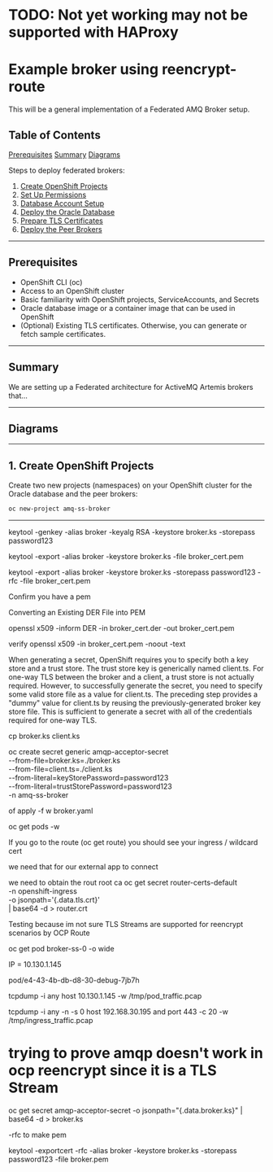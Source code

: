 # TODO: Not yet working may not be supported with HAProxy

# Example broker using reencrypt-route

This will be a general implementation of a Federated AMQ Broker setup.

## Table of Contents

   [Prerequisites](#prerequisites)
   [Summary](#summary)
   [Diagrams](#diagrams)

Steps to deploy federated brokers:

1. [Create OpenShift Projects](#1-create-openshift-projects)  
2. [Set Up Permissions](#2-setup-oracle-permissions)  
3. [Database Account Setup](#3-database-setup)  
4. [Deploy the Oracle Database](#4-deploy-the-oracle-database)   
5. [Prepare TLS Certificates](#5-certs)  
6. [Deploy the Peer Brokers](#6-deploying-the-peer-brokers)    

---

## Prerequisites

- OpenShift CLI (oc)  
- Access to an OpenShift cluster  
- Basic familiarity with OpenShift projects, ServiceAccounts, and Secrets  
- Oracle database image or a container image that can be used in OpenShift  
- (Optional) Existing TLS certificates. Otherwise, you can generate or fetch sample certificates.  

---


## Summary

We are setting up a Federated architecture for ActiveMQ Artemis brokers that...

---

## Diagrams



---

## 1. Create OpenShift Projects

Create two new projects (namespaces) on your OpenShift cluster for the Oracle database and the peer brokers:

```bash
oc new-project amq-ss-broker
```

---

keytool -genkey -alias broker -keyalg RSA -keystore broker.ks -storepass password123

keytool -export -alias broker -keystore broker.ks -file broker_cert.pem

keytool -export -alias broker -keystore broker.ks -storepass password123 -rfc -file broker_cert.pem

Confirm you have a pem

Converting an Existing DER File into PEM

openssl x509 -inform DER -in broker_cert.der -out broker_cert.pem

verify 
openssl x509 -in broker_cert.pem -noout -text


When generating a secret, OpenShift requires you to specify both a key store and a trust store. The trust store key is generically named client.ts. For one-way TLS between the broker and a client, a trust store is not actually required. However, to successfully generate the secret, you need to specify some valid store file as a value for client.ts. The preceding step provides a "dummy" value for client.ts by reusing the previously-generated broker key store file. This is sufficient to generate a secret with all of the credentials required for one-way TLS.

cp broker.ks client.ks

oc create secret generic amqp-acceptor-secret \
  --from-file=broker.ks=./broker.ks \
  --from-file=client.ts=./client.ks \
  --from-literal=keyStorePassword=password123 \
  --from-literal=trustStorePassword=password123 \
  -n amq-ss-broker

of apply -f w broker.yaml

oc get pods -w

If you go to the route (oc get route) you should see your ingress / wildcard cert

we need that for our external app to connect

we need to obtain the rout root ca
oc get secret router-certs-default \
  -n openshift-ingress \
  -o jsonpath='{.data.tls\.crt}' \
  | base64 -d > router.crt


Testing because im not sure TLS Streams are supported for reencrypt scenarios by OCP Route

oc get pod broker-ss-0 -o wide

IP = 10.130.1.145


pod/e4-43-4b-db-d8-30-debug-7jb7h

tcpdump -i any host 10.130.1.145 -w /tmp/pod_traffic.pcap

tcpdump -i any -n -s 0 host 192.168.30.195 and port 443 -c 20 -w /tmp/ingress_traffic.pcap



# trying to prove amqp doesn't work in ocp reencrypt since it is a TLS Stream

oc get secret amqp-acceptor-secret -o jsonpath="{.data.broker\.ks}" | base64 -d > broker.ks

-rfc to make pem

keytool -exportcert -rfc -alias broker -keystore broker.ks -storepass password123 -file broker.pem

